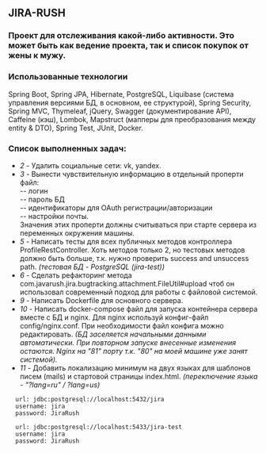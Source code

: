 ## JIRA-RUSH

### Проект для отслеживания какой-либо активности. Это может быть как ведение проекта, так и список покупок от жены к мужу.

### Использованные технологии
Spring Boot, Spring JPA, Hibernate, PostgreSQL, Liquibase (система управления версиями БД, в основном, ее структурой), Spring Security, Spring MVC, Thymeleaf, jQuery, Swagger (документирование API), Caffeine (кэш), Lombok, Mapstruct (мапперы для преобразования между entity & DTO), Spring Test, JUnit, Docker.

### Список выполненных задач:
- _2_ - Удалить социальные сети: vk, yandex.
- _3_ - Вынести чувствительную информацию в отдельный проперти файл:  
-- логин  
-- пароль БД  
-- идентификаторы для OAuth регистрации/авторизации  
-- настройки почты.   
Значения этих проперти должны считываться при старте сервера из переменных окружения машины.
- _5_ - Написать тесты для всех публичных методов контроллера ProfileRestController. Хоть методов только 2, но тестовых методов должно быть больше, т.к. нужно проверить success and unsuccess path. _(тестовая БД - PostgreSQL (jira-test))_
- _6_ - Сделать рефакторинг метода com.javarush.jira.bugtracking.attachment.FileUtil#upload чтоб он использовал современный подход для работы с файловой системой.
- _9_ - Написать Dockerfile для основного сервера. 
- _10_ - Написать docker-compose файл для запуска контейнера сервера вместе с БД и nginx. Для nginx используй конфиг-файл config/nginx.conf. При необходимости файл конфига можно редактировать. _(БД заселяется начальными данными автоматически. При повторном запуске внесенные изменения остаются. Nginx на "81" порту т.к. "80" на моей машине уже занят системой)._
- _11_ - Добавить локализацию минимум на двух языках для шаблонов писем (mails) и стартовой страницы index.html. _(переключение языка - "?lang=ru" / ?lang=us)_

```
  url: jdbc:postgresql://localhost:5432/jira
  username: jira
  password: JiraRush
  
  url: jdbc:postgresql://localhost:5433/jira-test
  username: jira
  password: JiraRush
```